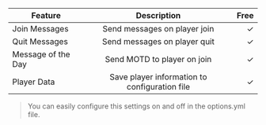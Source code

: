 | Feature        | Description   | Free  |
| -------------- |:-------------:| -----:|
| Join Messages  | Send messages on player join |✓|
| Quit Messages  | Send messages on player quit |✓|
| Message of the Day | Send MOTD to player on join |✓|
| Player Data | Save player information to configuration file |✓|

> You can easily configure this settings on and off in the options.yml file.
